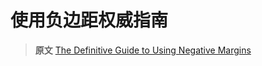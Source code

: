 # 使用负边距权威指南
> **原文** [The Definitive Guide to Using Negative Margins](http://www.smashingmagazine.com/2009/07/the-definitive-guide-to-using-negative-margins/)

